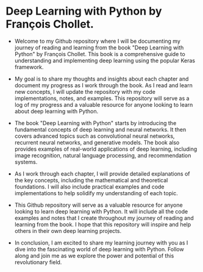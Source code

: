 # Deep Learning with Python by François Chollet.


- Welcome to my Github repository where I will be documenting my journey of reading and learning from the book "Deep Learning with Python" by François Chollet. This book is a comprehensive guide to understanding and implementing deep learning using the popular Keras framework.

- My goal is to share my thoughts and insights about each chapter and document my progress as I work through the book. As I read and learn new concepts, I will update the repository with my code implementations, notes, and examples. This repository will serve as a log of my progress and a valuable resource for anyone looking to learn about deep learning with Python.

- The book "Deep Learning with Python" starts by introducing the fundamental concepts of deep learning and neural networks. It then covers advanced topics such as convolutional neural networks, recurrent neural networks, and generative models. The book also provides examples of real-world applications of deep learning, including image recognition, natural language processing, and recommendation systems.

- As I work through each chapter, I will provide detailed explanations of the key concepts, including the mathematical and theoretical foundations. I will also include practical examples and code implementations to help solidify my understanding of each topic.

- This Github repository will serve as a valuable resource for anyone looking to learn deep learning with Python. It will include all the code examples and notes that I create throughout my journey of reading and learning from the book. I hope that this repository will inspire and help others in their own deep learning projects.

- In conclusion, I am excited to share my learning journey with you as I dive into the fascinating world of deep learning with Python. Follow along and join me as we explore the power and potential of this revolutionary field.
